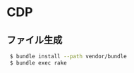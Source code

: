CDP
==================

ファイル生成
----------

```sh
 $ bundle install --path vendor/bundle
 $ bundle exec rake
```